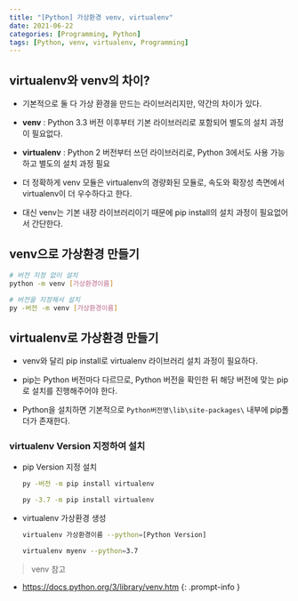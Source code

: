 ```yaml
---
title: "[Python] 가상환경 venv, virtualenv"
date: 2021-06-22
categories: [Programming, Python]
tags: [Python, venv, virtualenv, Programming]
---
```


## virtualenv와 venv의 차이?

- 기본적으로 둘 다 가상 환경을 만드는 라이브러리지만, 약간의 차이가 있다.

- **venv** : Python 3.3 버전 이후부터 기본 라이브러리로 포함되어 별도의 설치 과정이 필요없다.
- **virtualenv** : Python 2 버전부터 쓰던 라이브러리로, Python 3에서도 사용 가능하고 별도의 설치 과정 필요

- 더 정확하게 venv 모듈은 virtualenv의 경량화된 모듈로, 속도와 확장성 측면에서 virtualenv이 더 우수하다고 한다.
- 대신 venv는 기본 내장 라이브러리이기 때문에 pip install의 설치 과정이 필요없어서 간단한다.

## venv으로 가상환경 만들기

```bash
# 버전 지정 없이 설치
python -m venv [가상환경이름]

# 버전을 지정해서 설치
py -버전 -m venv [가상환경이름]
```

## virtualenv로 가상환경 만들기

- venv와 달리 pip install로 virtualenv 라이브러리 설치 과정이 필요하다.

- pip는 Python 버전마다 다르므로, Python 버전을 확인한 뒤 해당 버전에 맞는 pip로 설치를 진행해주어야 한다.
- Python을 설치하면 기본적으로 `Python버전명\lib\site-packages\` 내부에 pip폴더가 존재한다.

### virtualenv Version 지정하여 설치

- pip Version 지정 설치

  ```bash
  py -버전 -m pip install virtualenv

  py -3.7 -m pip install virtualenv
  ```

- virtualenv 가상환경 생성

  ```bash
  virtualenv 가상환경이름 --python=[Python Version]

  virtualenv myenv --python=3.7
  ```

> venv 참고
- <https://docs.python.org/3/library/venv.htm>
{: .prompt-info }